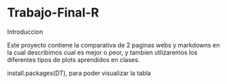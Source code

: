 # Trabajo-Final-R

Introduccion

Este proyecto contiene la comparativa de 2 paginas webs y markdowns en la cual describimos
cual es mejor o peor, y tambien utlizaremos los diferentes tipos de plots aprendidos en clases.

install.packages(DT), para poder visualizar la tabla
